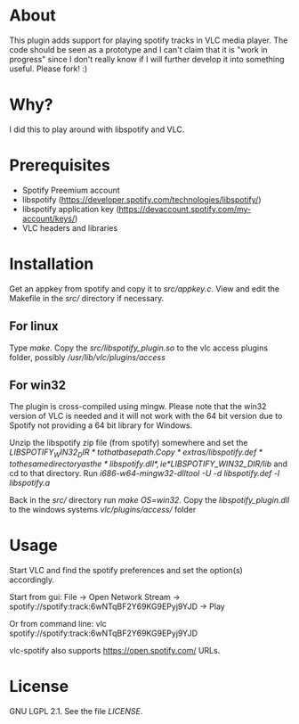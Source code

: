 About
=====
This plugin adds support for playing spotify tracks in VLC media player.
The code should be seen as a prototype and I can't claim that it is "work in progress" since I don't really know if I will further develop it into something useful. Please fork! :)

Why?
====
I did this to play around with libspotify and VLC.

Prerequisites
=============
 * Spotify Preemium account
 * libspotify (https://developer.spotify.com/technologies/libspotify/)
 * libspotify application key (https://devaccount.spotify.com/my-account/keys/)
 * VLC headers and libraries

Installation
============
Get an appkey from spotify and copy it to *src/appkey.c*.
View and edit the Makefile in the *src/* directory if necessary.

For linux
---------
Type *make*.
Copy the *src/libspotify_plugin.so* to the vlc access plugins folder, possibly */usr/lib/vlc/plugins/access*

For win32
---------
The plugin is cross-compiled using mingw. Please note that the win32 version of VLC is needed and it will not work with the 64 bit version due to Spotify not providing a 64 bit library for Windows.

Unzip the libspotify zip file (from spotify) somewhere and set the *$LIBSPOTIFY_WIN32_DIR* to that base path.
Copy *extras/libspotify.def* to the same directory as the *libspotify.dll*, ie *$LIBSPOTIFY_WIN32_DIR/lib* and cd to that directory. Run *i686-w64-mingw32-dlltool -U -d libspotify.def -l libspotify.a*

Back in the *src/* directory run *make OS=win32*.
Copy the *libspotify_plugin.dll* to the windows systems *vlc/plugins/access/* folder

Usage
=====
Start VLC and find the spotify preferences and set the option(s) accordingly.

Start from gui:
File -> Open Network Stream -> spotify://spotify:track:6wNTqBF2Y69KG9EPyj9YJD -> Play

Or from command line:
vlc spotify://spotify:track:6wNTqBF2Y69KG9EPyj9YJD

vlc-spotify also supports https://open.spotify.com/ URLs.

License
=======
GNU LGPL 2.1. See the file *LICENSE*.
